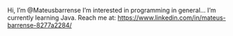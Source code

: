 Hi, I’m @Mateusbarrense
I’m interested in programming in general...
I’m currently learning Java.
Reach me at:
https://www.linkedin.com/in/mateus-barrense-8277a2284/

<!---
Mateusbarrense/Mateusbarrense is a ✨ special ✨ repository because its `README.md` (this file) appears on your GitHub profile.
You can click the Preview link to take a look at your changes.
--->
